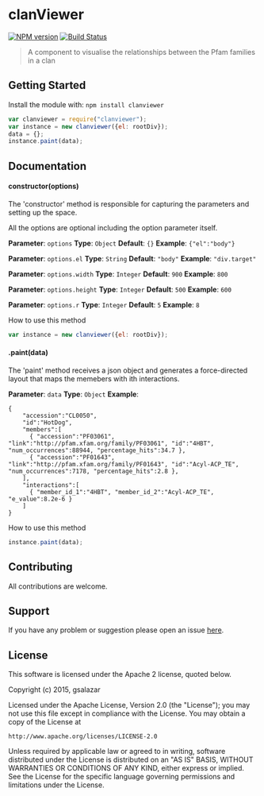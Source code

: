 # clanViewer

[![NPM version](http://img.shields.io/npm/v/clanviewer.svg)](https://www.npmjs.org/package/clanviewer) 
[![Build Status](https://secure.travis-ci.org/4ndr01d3/clanviewer.png?branch=master)](http://travis-ci.org/4ndr01d3/clanviewer) 

> A component to visualise the relationships between the Pfam families in a clan

## Getting Started
Install the module with: `npm install clanviewer`

```javascript
var clanviewer = require("clanviewer");
var instance = new clanviewer({el: rootDiv});
data = {};
instance.paint(data);
```

## Documentation

#### constructor(options)
The 'constructor' method is responsible for capturing the parameters and setting up the space.

All the options are optional including the option parameter itself.
 
**Parameter**: `options`
**Type**: `Object`
**Default**: `{}`
**Example**: `{"el":"body"}`

**Parameter**: `options.el`
**Type**: `String`
**Default**: `"body"`
**Example**: `"div.target"`

**Parameter**: `options.width`
**Type**: `Integer`
**Default**: `900`
**Example**: `800`

**Parameter**: `options.height`
**Type**: `Integer`
**Default**: `500`
**Example**: `600`

**Parameter**: `options.r`
**Type**: `Integer`
**Default**: `5`
**Example**: `8`

How to use this method

```javascript
var instance = new clanviewer({el: rootDiv});
```

#### .paint(data)
The 'paint' method receives a json object and generates a force-directed layout that maps the memebers with ith interactions.

**Parameter**: `data`
**Type**: `Object`
**Example**:
 
```
{
    "accession":"CL0050",
    "id":"HotDog",
    "members":[
      { "accession":"PF03061", "link":"http://pfam.xfam.org/family/PF03061", "id":"4HBT", "num_occurrences":88944, "percentage_hits":34.7 },
      { "accession":"PF01643", "link":"http://pfam.xfam.org/family/PF01643", "id":"Acyl-ACP_TE", "num_occurrences":7178, "percentage_hits":2.8 },
    ],
    "interactions":[
      { "member_id_1":"4HBT", "member_id_2":"Acyl-ACP_TE", "e_value":8.2e-6 }
    ]
}
```

How to use this method

```javascript
instance.paint(data);
```

## Contributing

All contributions are welcome.

## Support

If you have any problem or suggestion please open an issue [here](https://github.com/4ndr01d3/clanviewer/issues).

## License 
This software is licensed under the Apache 2 license, quoted below.

Copyright (c) 2015, gsalazar

Licensed under the Apache License, Version 2.0 (the "License"); you may not
use this file except in compliance with the License. You may obtain a copy of
the License at

    http://www.apache.org/licenses/LICENSE-2.0

Unless required by applicable law or agreed to in writing, software
distributed under the License is distributed on an "AS IS" BASIS, WITHOUT
WARRANTIES OR CONDITIONS OF ANY KIND, either express or implied. See the
License for the specific language governing permissions and limitations under
the License.
